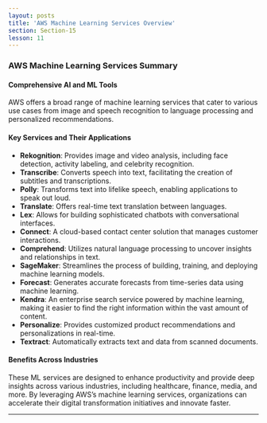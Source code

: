 ```yaml
---
layout: posts
title: 'AWS Machine Learning Services Overview'
section: Section-15
lesson: 11
---
```


### AWS Machine Learning Services Summary

#### Comprehensive AI and ML Tools

AWS offers a broad range of machine learning services that cater to various use cases from image and speech recognition to language processing and personalized recommendations.

<!-- pagebreak -->

#### Key Services and Their Applications

- **Rekognition**: Provides image and video analysis, including face detection, activity labeling, and celebrity recognition.
- **Transcribe**: Converts speech into text, facilitating the creation of subtitles and transcriptions.
- **Polly**: Transforms text into lifelike speech, enabling applications to speak out loud.
- **Translate**: Offers real-time text translation between languages.
- **Lex**: Allows for building sophisticated chatbots with conversational interfaces.
- **Connect**: A cloud-based contact center solution that manages customer interactions.
- **Comprehend**: Utilizes natural language processing to uncover insights and relationships in text.
- **SageMaker**: Streamlines the process of building, training, and deploying machine learning models.
- **Forecast**: Generates accurate forecasts from time-series data using machine learning.
- **Kendra**: An enterprise search service powered by machine learning, making it easier to find the right information within the vast amount of content.
- **Personalize**: Provides customized product recommendations and personalizations in real-time.
- **Textract**: Automatically extracts text and data from scanned documents.

<!-- pagebreak -->

#### Benefits Across Industries

These ML services are designed to enhance productivity and provide deep insights across various industries, including healthcare, finance, media, and more. By leveraging AWS’s machine learning services, organizations can accelerate their digital transformation initiatives and innovate faster.

---
